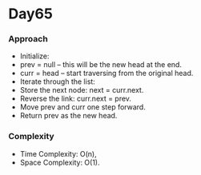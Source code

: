 # Day65

### Approach

- Initialize:
 - prev = null – this will be the new head at the end.
 - curr = head – start traversing from the original head.
- Iterate through the list:
 - Store the next node: next = curr.next.
 - Reverse the link: curr.next = prev.
 - Move prev and curr one step forward.
- Return prev as the new head.

### Complexity

- Time Complexity: O(n),
- Space Complexity: O(1).
